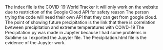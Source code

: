 The index file is the COVID-19 World Tracker it will only work on the website due to restriction of the Google Cloud API for safety reason
The person trying the code will need their own API that they can get from google cloud.
The point of showing future precipitation is the link that there is correlation bwtween precipitation and extreme temperatures with COIVD-19 
The Precipitation.py was made in Jupyter because I had some problems in Sublime so I exported the Jupyter file.
The Precipitation.html file is the evidence of the Jupyter work.
